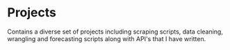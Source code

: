 # Projects
Contains a diverse set of projects including scraping scripts, data cleaning, wrangling and forecasting scripts along with API's that I have written.
